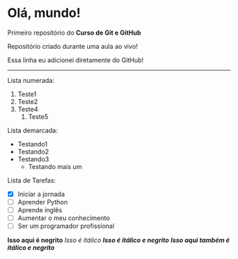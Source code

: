 # Olá, mundo!
 Primeiro repositório do **Curso de Git e GitHub**

 Repositório criado durante uma aula ao vivo!
 
 Essa linha eu adicionei diretamente do GitHub!
***
Lista numerada:
1. Teste1
2. Teste2
3. Teste4
   1. Teste5

Lista demarcada:
* Testando1
* Testando2
* Testando3
   * Testando mais um

Lista de Tarefas:
- [x] Iniciar a jornada
- [ ] Aprender Python
- [ ] Aprende inglês
- [ ] Aumentar o meu conhecimento
- [ ] Ser um programador profissional

**Isso aqui é negrito**
*Isso é itálico*
__*Isso é itálico e negrito*__
***Isso aqui também é itálico e negrito***

